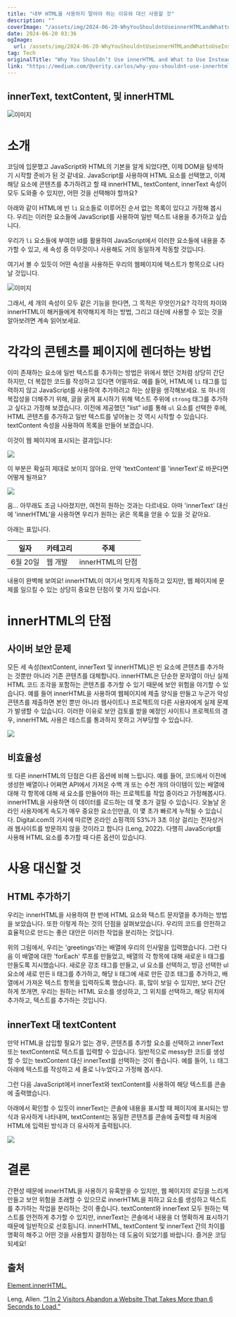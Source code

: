 ```yaml
---
title: "내부 HTML을 사용하지 말아야 하는 이유와 대신 사용할 것"
description: ""
coverImage: "/assets/img/2024-06-20-WhyYouShouldntUseinnerHTMLandWhattoUseInstead_0.png"
date: 2024-06-20 03:36
ogImage: 
  url: /assets/img/2024-06-20-WhyYouShouldntUseinnerHTMLandWhattoUseInstead_0.png
tag: Tech
originalTitle: "Why You Shouldn’t Use innerHTML and What to Use Instead"
link: "https://medium.com/@verity.carlos/why-you-shouldnt-use-innerhtml-and-what-to-use-instead-ed99d064a416"
---
```



## innerText, textContent, 및 innerHTML

![이미지](/assets/img/2024-06-20-WhyYouShouldntUseinnerHTMLandWhattoUseInstead_0.png)

# 소개

코딩에 입문했고 JavaScript와 HTML의 기본을 알게 되었다면, 이제 DOM을 탐색하기 시작할 준비가 된 것 같네요. JavaScript를 사용하여 HTML 요소를 선택했고, 이제 해당 요소에 콘텐츠를 추가하려고 할 때 innerHTML, textContent, innerText 속성이 모두 도와줄 수 있지만, 어떤 것을 선택해야 할까요?

<div class="content-ad"></div>

아래와 같이 HTML에 빈 `li` 요소들로 이루어진 순서 없는 목록이 있다고 가정해 봅시다. 우리는 이러한 요소들에 JavaScript를 사용하여 일반 텍스트 내용을 추가하고 싶습니다.

우리가 `li` 요소들에 부여한 id를 활용하여 JavaScript에서 이러한 요소들에 내용을 추가할 수 있고, 세 속성 중 아무것이나 사용해도 거의 동일하게 작동할 것입니다.

여기서 볼 수 있듯이 어떤 속성을 사용하든 우리의 웹페이지에 텍스트가 항목으로 나타날 것입니다.

![이미지](/assets/img/2024-06-20-WhyYouShouldntUseinnerHTMLandWhattoUseInstead_1.png)

<div class="content-ad"></div>

그래서, 세 개의 속성이 모두 같은 기능을 한다면, 그 목적은 무엇인가요? 각각의 차이와 innerHTML이 해커들에게 취약해지게 하는 방법, 그리고 대신에 사용할 수 있는 것을 알아보려면 계속 읽어보세요.

# 각각의 콘텐츠를 페이지에 렌더하는 방법

이미 존재하는 요소에 일반 텍스트를 추가하는 방법은 위에서 했던 것처럼 상당히 간단하지만, 더 복잡한 코드를 작성하고 있다면 어떨까요. 예를 들어, HTML에 `li` 태그를 입력하지 않고 JavaScript를 사용하여 추가하려고 하는 상황을 생각해보세요. 또 하나의 복잡성을 더해주기 위해, 글을 굵게 표시하기 위해 텍스트 주위에 `strong` 태그를 추가하고 싶다고 가정해 보겠습니다. 이전에 제공했던 "list" id를 통해 `ul` 요소를 선택한 후에, HTML 콘텐츠를 추가하고 일반 텍스트를 넣어놓는 것 역시 시작할 수 있습니다. textContent 속성을 사용하여 목록을 만들어 보겠습니다.

이것이 웹 페이지에 표시되는 결과입니다:

<div class="content-ad"></div>


<img src="/assets/img/2024-06-20-WhyYouShouldntUseinnerHTMLandWhattoUseInstead_2.png" />

이 부분은 확실히 제대로 보이지 않아요. 만약 'textContent'를 'innerText'로 바꾼다면 어떻게 될까요?

<img src="/assets/img/2024-06-20-WhyYouShouldntUseinnerHTMLandWhattoUseInstead_3.png" />

음... 아무래도 조금 나아졌지만, 여전히 원하는 것과는 다르네요. 아마 'innerText' 대신에 'innerHTML'을 사용하면 우리가 원하는 굵은 목록을 얻을 수 있을 것 같아요.


<div class="content-ad"></div>

아래는 표입니다.

| 일자 | 카테고리 | 주제 |
| ---- | -------- | ---- |
| 6월 20일 | 웹 개발 | innerHTML의 단점 | 

내용이 완벽해 보여요! innerHTML이 여기서 멋지게 작동하고 있지만, 웹 페이지에 문제를 일으킬 수 있는 상당히 중요한 단점이 몇 가지 있습니다.

# innerHTML의 단점

## 사이버 보안 문제

<div class="content-ad"></div>

모든 세 속성(textContent, innerText 및 innerHTML)은 빈 요소에 콘텐츠를 추가하는 것뿐만 아니라 기존 콘텐츠를 대체합니다. innerHTML은 단순한 문자열이 아닌 실제 HTML 코드 조각을 포함하는 콘텐츠를 추가할 수 있기 때문에 보안 위험을 야기할 수 있습니다. 예를 들어 innerHTML을 사용하여 웹페이지에 제출 양식을 만들고 누군가 악성 콘텐츠를 제출하면 본인 뿐만 아니라 웹사이트나 프로젝트의 다른 사용자에게 실제 문제가 발생할 수 있습니다. 이러한 이유로 보안 검토를 받을 예정인 사이트나 프로젝트의 경우, innerHTML 사용은 테스트를 통과하지 못하고 거부당할 수 있습니다.

<img src="/assets/img/2024-06-20-WhyYouShouldntUseinnerHTMLandWhattoUseInstead_5.png" />

## 비효율성

또 다른 innerHTML의 단점은 다른 옵션에 비해 느립니다. 예를 들어, 코드에서 이전에 생성한 배열이나 어쩌면 API에서 가져온 수백 개 또는 수천 개의 아이템이 있는 배열에 대해 각 항목에 대해 새 요소를 만들어야 하는 프로젝트를 작업 중이라고 가정해봅시다. innerHTML을 사용하면 이 데이터를 로드하는 데 몇 초가 걸릴 수 있습니다. 오늘날 온라인 사용자에게 속도가 매우 중요한 요소인만큼, 이 몇 초가 빠르게 누적될 수 있습니다. Digital.com의 기사에 따르면 온라인 쇼핑객의 53%가 3초 이상 걸리는 전자상거래 웹사이트를 방문하지 않을 것이라고 합니다 (Leng, 2022). 다행히 JavaScript를 사용해 HTML 요소를 추가할 때 다른 옵션이 있습니다.

<div class="content-ad"></div>

# 사용 대신할 것

## HTML 추가하기

우리는 innerHTML을 사용하여 한 번에 HTML 요소와 텍스트 문자열을 추가하는 방법을 보았습니다. 또한 이렇게 하는 것의 단점을 살펴보았습니다. 우리의 코드를 안전하고 효율적으로 만드는 좋은 대안은 이러한 작업을 분리하는 것입니다.

위의 그림에서, 우리는 'greetings'라는 배열에 우리의 인사말을 입력했습니다. 그런 다음 이 배열에 대한 'forEach' 루프를 만들었고, 배열의 각 항목에 대해 새로운 li 태그를 만들도록 지시했습니다. 새로운 강조 태그를 만들고, ul 요소를 선택하고, 방금 선택한 ul 요소에 새로 만든 li 태그를 추가하고, 해당 li 태그에 새로 만든 강조 태그를 추가하고, 배열에서 가져온 텍스트 항목을 입력하도록 했습니다. 휴, 많이 보일 수 있지만, 보다 간단하게 쪼개면, 우리는 원하는 HTML 요소를 생성하고, 그 위치를 선택하고, 해당 위치에 추가하고, 텍스트를 추가하는 것입니다.

<div class="content-ad"></div>

## innerText 대 textContent

만약 HTML을 삽입할 필요가 없는 경우, 콘텐츠를 추가할 요소를 선택하고 innerText 또는 textContent로 텍스트를 입력할 수 있습니다. 일반적으로 messy한 코드를 생성할 수 있는 textContent 대신 innerText를 선택하는 것이 좋습니다. 예를 들어, `li` 태그 아래에 텍스트를 작성하고 세 줄로 나누었다고 가정해 봅시다.

그런 다음 JavaScript에서 innerText와 textContent를 사용하여 해당 텍스트를 콘솔에 출력했습니다.

아래에서 확인할 수 있듯이 innerText는 콘솔에 내용을 표시할 때 페이지에 표시되는 방식과 유사하게 나타내며, textContent는 동일한 콘텐츠를 콘솔에 출력할 때 처음에 HTML에 입력된 방식과 더 유사하게 출력됩니다.

<div class="content-ad"></div>


<img src="/assets/img/2024-06-20-WhyYouShouldntUseinnerHTMLandWhattoUseInstead_6.png" />

# 결론

간편성 때문에 innerHTML을 사용하기 유혹받을 수 있지만, 웹 페이지의 로딩을 느리게 만들고 보안 위험을 초래할 수 있으므로 innerHTML을 피하고 요소를 생성하고 텍스트를 추가하는 작업을 분리하는 것이 좋습니다. textContent와 innerText 모두 원하는 텍스트를 안전하게 추가할 수 있지만, innerText는 콘솔에서 내용을 더 명확하게 표시하기 때문에 일반적으로 선호됩니다. innerHTML, textContent 및 innerText 간의 차이를 명확히 해주고 어떤 것을 사용할지 결정하는 데 도움이 되었기를 바랍니다. 즐거운 코딩 되세요!

## 출처


<div class="content-ad"></div>


[Element.innerHTML.](https://developer.mozilla.org/en-US/docs/Web/API/Element/innerHTML)

Leng, Allen. [“1 In 2 Visitors Abandon a Website That Takes More than 6 Seconds to Load.”](https://digital.com/1-in-2-visitors-abandon-a-website-that-takes-more-than-6-seconds-to-load/#:~:text=However%2C%20when%20it%20comes%20to,will%20leave%20after%20one%20second.)
